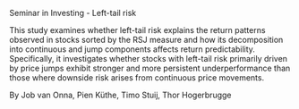 Seminar in Investing - Left-tail risk

This study examines whether left-tail risk explains the return patterns observed in stocks sorted by the RSJ measure and how its decomposition into continuous and jump components affects return predictability. Specifically, it investigates whether stocks with left-tail risk primarily driven by price jumps exhibit stronger and more persistent underperformance than those where downside risk arises from continuous price movements.

By Job van Onna, Pien Küthe, Timo Stuij, Thor Hogerbrugge
